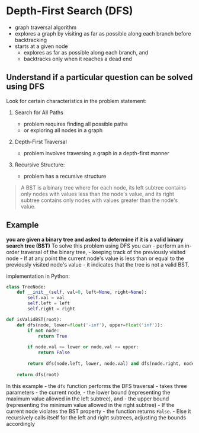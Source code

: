 # Depth-First Search (DFS)
- graph traversal algorithm 
- explores a graph by visiting as far as possible along each branch before backtracking
- starts at a given node
    - explores as far as possible along each branch, and 
    - backtracks only when it reaches a dead end

## Understand if a particular question can be solved using DFS
Look for certain characteristics in the problem statement:

1. Search for All Paths
    - problem requires finding all possible paths 
    - or exploring all nodes in a graph

2. Depth-First Traversal
    - problem involves traversing a graph in a depth-first manner

3. Recursive Structure: 
    - problem has a recursive structure

> A BST is a binary tree where for each node, its left subtree contains only nodes with values less than the node's value, and its right subtree contains only nodes with values greater than the node's value.

## Example
**you are given a binary tree and asked to determine if it is a valid binary search tree (BST)**
To solve this problem using DFS you can 
    - perform an in-order traversal of the binary tree, 
    - keeping track of the previously visited node
    - If at any point the current node's value is less than or equal to the previously visited node's value
    - it indicates that the tree is not a valid BST.

implementation in Python:

```python
class TreeNode:
    def __init__(self, val=0, left=None, right=None):
        self.val = val
        self.left = left
        self.right = right

def isValidBST(root):
    def dfs(node, lower=float('-inf'), upper=float('inf')):
        if not node:
            return True
        
        if node.val <= lower or node.val >= upper:
            return False
        
        return dfs(node.left, lower, node.val) and dfs(node.right, node.val, upper)
    
    return dfs(root)
```

In this example
    - the `dfs` function performs the DFS traversal
    - takes three parameters
        - the current node, 
        - the lower bound (representing the maximum value allowed in the left subtree), and 
        - the upper bound (representing the minimum value allowed in the right subtree)
    - If the current node violates the BST property
        - the function returns `False`. 
    - Else it recursively calls itself for the left and right subtrees, adjusting the bounds accordingly
